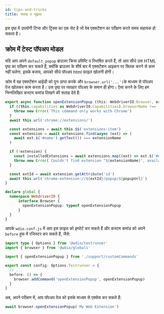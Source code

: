 ```yaml
---
id: tips-and-tricks
title: सलाह व सुझाव
---
```


इस पृष्ठ में उपयोगी टिप्स और ट्रिक्स का एक सेट है जो वेब एक्सटेंशन का परीक्षण करते समय सहायक हो सकता है।

## क्रोम में टेस्ट पॉपअप मोडल

यदि आप अपने `default_popup` ब्राउज़र क्रिया प्रविष्टि प रिभाषित करते हैं, तो आप सीधे उस HTML पृष्ठ का परीक्षण कर सकते हैं, क्योंकि ब्राउज़र के शीर्ष बार में एक्सटेंशन आइकन पर क्लिक करने से काम नहीं चलेगा. इसके बजाय, आपको सीधे पॉपअप html फ़ाइल खोलनी होगी।

क्रोम में यह एक्सटेंशन आईडी को पुनः प्राप्त करके और `browser.url('...')`के माध्यम से पॉपअप पेज खोलकर काम करता है। उस पृष्ठ पर व्यवहार पॉपअप के समान ही होगा। ऐसा करने के लिए हम निम्नलिखित कस्टम कमांड लिखने की सलाह देते हैं:



```ts customCommand.ts
export async function openExtensionPopup (this: WebdriverIO.Browser, extensionName: string, popupUrl = 'index.html') {
  if ((this.capabilities as WebdriverIO.Capabilities).browserName !== 'chrome') {
    throw new Error('This command only works with Chrome')
  }
  await this.url('chrome://extensions/')

  const extensions = await this.$$('extensions-item')
  const extension = await extensions.find(async (ext) => (
    await ext.$('#name').getText()) === extensionName
  )

  if (!extension) {
    const installedExtensions = await extensions.map((ext) => ext.$('#name').getText())
    throw new Error(`Couldn't find extension "${extensionName}", available installed extensions are "${installedExtensions.join('", "')}"`)
  }

  const extId = await extension.getAttribute('id')
  await this.url(`chrome-extension://${extId}/popup/${popupUrl}`)
}

declare global {
  namespace WebdriverIO {
      interface Browser {
        openExtensionPopup: typeof openExtensionPopup
      }
  }
}
```


आपके `wdio.conf.js` में आप इस फ़ाइल को इम्पोर्ट कर सकते हैं और कस्टम कमांड को अपने `before` हुक में रजिस्टर कर सकते हैं, जैसे:



```ts wdio.conf.ts
import type { Options } from '@wdio/testrunner'
import { browser } from '@wdio/globals'

import { openExtensionPopup } from './support/customCommands'

export const config: Options.Testrunner = {
  // ...
  before: () => {
    browser.addCommand('openExtensionPopup', openExtensionPopup)
  }
}
```


अब, अपने परीक्षण में, आप पॉपअप पेज को इसके माध्यम से एक्सेस कर सकते हैं:



```ts
await browser.openExtensionPopup('My Web Extension')
```
